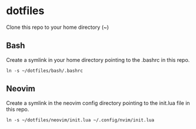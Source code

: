 # dotfiles

Clone this repo to your home directory (~)

## Bash

Create a symlink in your home directory pointing to the .bashrc in this repo.

`ln -s ~/dotfiles/bash/.bashrc`

## Neovim

Create a symlink in the neovim config directory pointing to the init.lua file in this repo.

`ln -s ~/dotfiles/neovim/init.lua ~/.config/nvim/init.lua`
